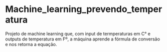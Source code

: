 # Machine_learning_prevendo_temperatura
Projeto de machine learning que, com input de termperaturas em C° e outputs de temperatura em Fº, a máquina aprende a fórmula de conversão e nos retorna a equação.
